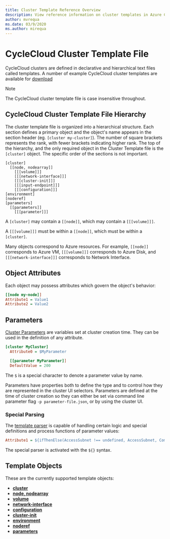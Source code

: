 ```yaml
---
title: Cluster Template Reference Overview
description: View reference information on cluster templates in Azure CycleCloud. See cluster template file hierarchy, object attributes, parameters, and template objects.
author: mvrequa
ms.date: 03/9/2020
ms.author: mirequa
---
```


# CycleCloud Cluster Template File

CycleCloud clusters are defined in declarative and hierarchical text files called templates. A number of example CycleCloud cluster templates are available for [download](~/download-cluster-templates.md)

> [!NOTE]
> The CycleCloud cluster template file is case insensitive throughout.

## CycleCloud Cluster Template File Hierarchy

The cluster template file is organized into a hierarchical structure. Each section defines a primary object and the object's name appears in the section header (eg. `[cluster my-cluster]`). The number of square brackets represents the rank, with fewer brackets indicating higher rank. The top of the hierarchy, and the only required object in the Cluster Template file is the `[cluster]` object. The specific order of the sections is not important.

``` template
[cluster]
  [[node, nodearray]]
    [[[volume]]]
    [[[network-interface]]]
    [[[cluster-init]]]
    [[[input-endpoint]]]
    [[[configuration]]]
[environment]
[noderef]
[parameters]
  [[parameters]]
    [[[parameter]]]
```

A `[cluster]` may contain a `[[node]]`, which may contain a `[[[volume]]]`.

A `[[[volume]]]` must be within a `[[node]]`, which must be within a `[cluster]`.

Many objects correspond to Azure resources. For example, `[[node]]` corresponds to Azure VM, `[[[volume]]]` corresponds to Azure Disk, and `[[[network-interface]]]` corresponds to Network Interface.

## Object Attributes

Each object may possess attributes which govern the object's behavior:

``` ini
[[node my-node]]
Attribute1 = Value1
Attribute2 = Value2
```

## Parameters

[Cluster Parameters](./parameter-reference.md) are variables set at cluster creation time. They can be used in the definition of any attribute.

``` ini
[cluster MyCluster]
  Attribute0 = $MyParameter

  [[parameter MyParameter]]
  DefaultValue = 200
```

The `$` is a special character to denote a parameter value by name.  

Parameters have properties both to define the type and to control how they are represented in the cluster UI selectors. Parameters are defined
at the time of cluster creation so they can either be set via command line parameter flag `-p parameter-file.json`, or by using the cluster UI.

### Special Parsing

The [template parser](./special-parsing.md) is capable of handling certain logic and special definitions and process functions of parameter values:

``` ini
Attribute1 = ${ifThenElse(AccessSubnet !== undefined, AccessSubnet, ComputeSubnet)}
```

The special parser is activated with the `${}` syntax.

## Template Objects

These are the currently supported template objects:

* [**cluster**](./cluster-reference.md)
* [**node, nodearray**](./node-nodearray-reference.md)
* [**volume**](./volume-reference.md)
* [**network-interface**](./network-interface-reference.md)
* [**configuration**](./configuration-reference.md)
* [**cluster-init**](./cluster-init-reference.md)
* [**environment**](./environment-reference.md)
* [**noderef**](./noderef-reference.md)
* [**parameters**](./parameter-reference.md)

